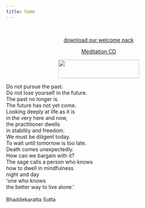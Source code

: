 ```yaml
---
title: home
---
```


<div align="center"><img title="Shakyamuni" src="/images/head.gif" alt="" /></div>
<div align="center"> </div>
<p align="center"><a href="/media/welcomePack1.rtf" target="_blank">download our welcome pack</a></p>
<p align="center"><a href="https://hugle.uk/shop" target="_blank">Meditation CD</a></p>
<div align="center"><img src="/images/prflags.gif" alt="" width="220" height="50" /></div>


<div class="randomQuote">

Do not pursue the past.<br>
Do not lose yourself in the future.<br>
The past no longer is.<br>
The future has not yet come.<br>
Looking deeply at life as it is<br>
in the very here and now,<br>
the practitioner dwells<br>
in stability and freedom.<br>
We must be diligent today.<br>
To wait until tomorrow is too late.<br>
Death comes unexpectedly.<br>
How can we bargain with it?<br>
The sage calls a person who knows<br>
how to dwell in mindfulness<br>
night and day<br>
'one who knows<br>
the better way to live alone.'<br>
<br>
Bhaddekaratta Sutta
</div>
